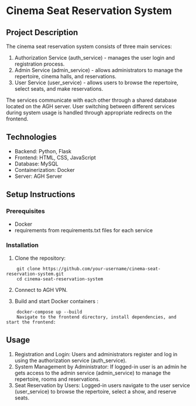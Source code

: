 # Cinema Seat Reservation System
## Project Description
The cinema seat reservation system consists of three main services:

1. Authorization Service (auth_service) - manages the user login and registration process.
2. Admin Service (admin_service) - allows administrators to manage the repertoire, cinema halls, and reservations.
3. User Service (user_service) - allows users to browse the repertoire, select seats, and make reservations.

The services communicate with each other through a shared database located on the AGH server. User switching between different services during system usage is handled through appropriate redirects on the frontend.

## Technologies
- Backend: Python, Flask
- Frontend: HTML, CSS, JavaScript
- Database: MySQL
- Containerization: Docker
- Server: AGH Server

## Setup Instructions
### Prerequisites
- Docker
- requirements from requirements.txt files for each service

### Installation
1. Clone the repository:

```
    git clone https://github.com/your-username/cinema-seat-reservation-system.git
    cd cinema-seat-reservation-system
```
2. Connect to AGH VPN.

3. Build and start Docker containers :

```
    docker-compose up --build
    Navigate to the frontend directory, install dependencies, and start the frontend:
```
## Usage
1. Registration and Login: Users and administrators register and log in using the authorization service (auth_service).
2. System Management by Administrator: If logged-in user is an admin he gets access to the admin service (admin_service) to manage the repertoire, rooms and reservations.
3. Seat Reservation by Users: Logged-in users navigate to the user service (user_service) to browse the repertoire, select a show, and reserve seats.